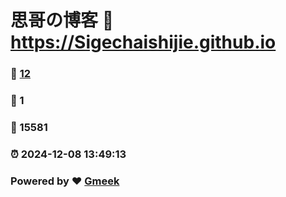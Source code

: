 # 思哥の博客 :link: https://Sigechaishijie.github.io 
### :page_facing_up: [12](https://Sigechaishijie.github.io/tag.html) 
### :speech_balloon: 1 
### :hibiscus: 15581 
### :alarm_clock: 2024-12-08 13:49:13 
### Powered by :heart: [Gmeek](https://github.com/Meekdai/Gmeek)
